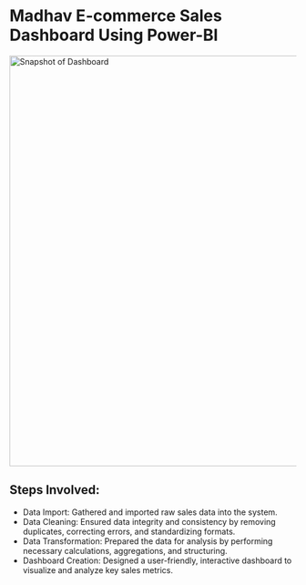 # Madhav E-commerce Sales Dashboard Using Power-BI

<img width="1306" height="721" alt="Snapshot of Dashboard" src="https://github.com/user-attachments/assets/4f601a03-3f50-4e92-b21d-ef0469296bc9" />

## Steps Involved: 
- Data Import: Gathered and imported raw sales data into the system.
- Data Cleaning: Ensured data integrity and consistency by removing duplicates, correcting errors, and standardizing formats.
- Data Transformation: Prepared the data for analysis by performing necessary calculations, aggregations, and structuring.
- Dashboard Creation: Designed a user-friendly, interactive dashboard to visualize and analyze key sales metrics.
